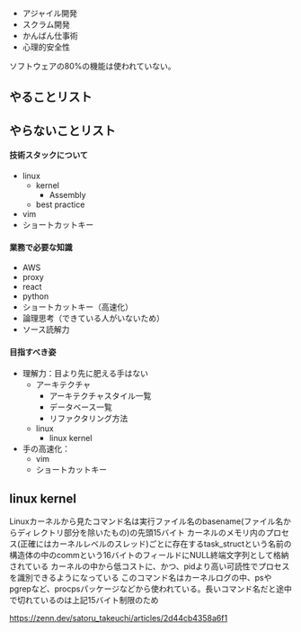 


















- アジャイル開発
- スクラム開発
- かんばん仕事術
- 心理的安全性

ソフトウェアの80%の機能は使われていない。




## やることリスト


## やらないことリスト











#### 技術スタックについて


- linux
    - kernel
        - Assembly
    - best practice
- vim
- ショートカットキー



#### 業務で必要な知識

- AWS
- proxy
- react
- python
- ショートカットキー（高速化）
- 論理思考（できている人がいないため）
- ソース読解力


#### 目指すべき姿

- 理解力：目より先に肥える手はない
    - アーキテクチャ
        - アーキテクチャスタイル一覧
        - データベース一覧
        - リファクタリング方法
    - linux
        - linux kernel
- 手の高速化：
    - vim
    - ショートカットキー




## linux kernel

Linuxカーネルから見たコマンド名は実行ファイル名のbasename(ファイル名からディレクトリ部分を除いたもの)の先頭15バイト
カーネルのメモリ内のプロセス(正確にはカーネルレベルのスレッド)ごとに存在するtask_structという名前の構造体の中のcommという16バイトのフィールドにNULL終端文字列として格納されている
カーネルの中から低コストに、かつ、pidより高い可読性でプロセスを識別できるようになっている
このコマンド名はカーネルログの中、psやpgrepなど、procpsパッケージなどから使われている。長いコマンド名だと途中で切れているのは上記15バイト制限のため

https://zenn.dev/satoru_takeuchi/articles/2d44cb4358a6f1









